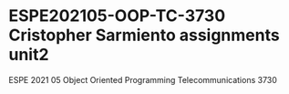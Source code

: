 # ESPE202105-OOP-TC-3730 Cristopher Sarmiento assignments unit2
ESPE 2021 05 Object Oriented Programming Telecommunications 3730
